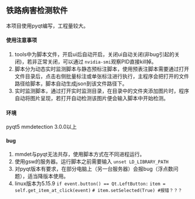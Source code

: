 ## 铁路病害检测软件
本项目使用pyqt编写，工程量较大。
#### 使用注意事项
1. tools中为脚本文件，开启ui后自动开启，关闭ui自动关闭(非bug引起的关闭)，若非正常关闭，可以通过 `nvidia-smi`观察PID直接kill掉。
2. 脚本分为动态实时监测脚本与静态预标注脚本，使用预表注脚本需要通过打开文件目录后，点击右侧批量标注或单张标注进行执行，主程序会把打开的文件路径给脚本，脚本自动生成json到该文件路径下。
3. 实时监测脚本，通过打开实时监测目录，在目录中的文件夹添加图片时，程序自动将图片呈现，若打开自动检测该图片便会输入脚本中开始检测。
#### 环境
pyqt5 mmdetection 3.0.0以上 
#### bug
1. mmdet与pyqt无法共存，使用脚本方式在不同进程运行。
2. 使用gsw的服务器。运行脚本之前需要输入 `unset LD_LIBRARY_PATH`
3. 对pyqt版本有要求，在部分电脑上（另一台服务器）会报bug（浮点数问题），适当降版本使用。
4. linux版本为5.15.9 ``if event.button() == Qt.LeftButton:``
            ``item = self.get_item_at_click(event)``
            ``# item.setSelected(True) #报错？？？``
    

